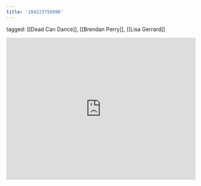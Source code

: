 ```yaml
---
title: '184223756096'
---
```

tagged: [[Dead Can Dance]], [[Brendan Perry]], [[Lisa Gerrard]]
<iframe allow="accelerometer; autoplay; clipboard-write; encrypted-media; gyroscope; picture-in-picture" allowfullscreen="" frameborder="0" height="375" id="youtube_iframe" src="https://www.youtube.com/embed/g0L5RFspwyE?feature=oembed&amp;enablejsapi=1&amp;origin=https://safe.txmblr.com&amp;wmode=opaque" width="500"></iframe>